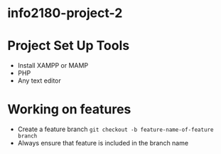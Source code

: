 # info2180-project-2

# Project Set Up Tools

- Install XAMPP or MAMP 
- PHP
- Any text editor

# Working on features 
- Create a feature branch `git checkout -b feature-name-of-feature branch`
- Always ensure that feature is included in the branch name